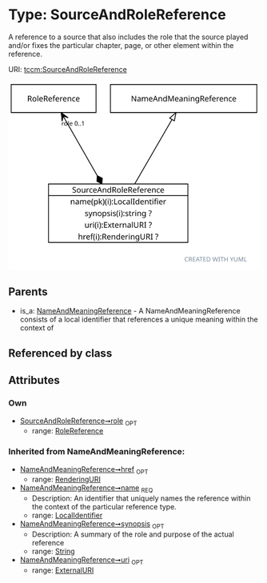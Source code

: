 
# Type: SourceAndRoleReference


A reference to a source that also includes the role that the source played and/or fixes the particular chapter,
page, or other element within the reference.

URI: [tccm:SourceAndRoleReference](https://hotecosystem.org/tccm/SourceAndRoleReference)


![img](images/SourceAndRoleReference.svg)

## Parents

 *  is_a: [NameAndMeaningReference](NameAndMeaningReference.md) - A NameAndMeaningReference consists of a local identifier that references a unique meaning within the context of

## Referenced by class


## Attributes


### Own

 * [SourceAndRoleReference➞role](SourceAndRoleReference_role.md)  <sub>OPT</sub>
    * range: [RoleReference](RoleReference.md)

### Inherited from NameAndMeaningReference:

 * [NameAndMeaningReference➞href](NameAndMeaningReference_href.md)  <sub>OPT</sub>
    * range: [RenderingURI](types/RenderingURI.md)
 * [NameAndMeaningReference➞name](NameAndMeaningReference_name.md)  <sub>REQ</sub>
    * Description: An identifier that uniquely names the reference within the context of the particular reference type.
    * range: [LocalIdentifier](types/LocalIdentifier.md)
 * [NameAndMeaningReference➞synopsis](NameAndMeaningReference_synopsis.md)  <sub>OPT</sub>
    * Description: A summary of the role and purpose of the actual reference
    * range: [String](types/String.md)
 * [NameAndMeaningReference➞uri](NameAndMeaningReference_uri.md)  <sub>OPT</sub>
    * range: [ExternalURI](types/ExternalURI.md)
